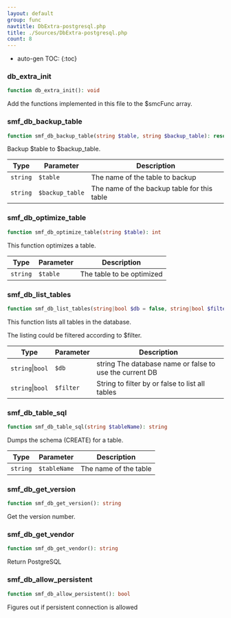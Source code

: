 ```yaml
---
layout: default
group: func
navtitle: DbExtra-postgresql.php
title: ./Sources/DbExtra-postgresql.php
count: 8
---
```

* auto-gen TOC:
{:toc}
### db_extra_init

```php
function db_extra_init(): void
```
Add the functions implemented in this file to the $smcFunc array.



### smf_db_backup_table

```php
function smf_db_backup_table(string $table, string $backup_table): resource
```
Backup $table to $backup_table.



Type|Parameter|Description
---|---|---
`string`|`$table`|The name of the table to backup
`string`|`$backup_table`|The name of the backup table for this table

### smf_db_optimize_table

```php
function smf_db_optimize_table(string $table): int
```
This function optimizes a table.



Type|Parameter|Description
---|---|---
`string`|`$table`|The table to be optimized

### smf_db_list_tables

```php
function smf_db_list_tables(string|bool $db = false, string|bool $filter = false): array
```
This function lists all tables in the database.

The listing could be filtered according to $filter.

Type|Parameter|Description
---|---|---
`string`&#124;`bool`|`$db`|string The database name or false to use the current DB
`string`&#124;`bool`|`$filter`|String to filter by or false to list all tables

### smf_db_table_sql

```php
function smf_db_table_sql(string $tableName): string
```
Dumps the schema (CREATE) for a table.



Type|Parameter|Description
---|---|---
`string`|`$tableName`|The name of the table

### smf_db_get_version

```php
function smf_db_get_version(): string
```
Get the version number.



### smf_db_get_vendor

```php
function smf_db_get_vendor(): string
```
Return PostgreSQL



### smf_db_allow_persistent

```php
function smf_db_allow_persistent(): bool
```
Figures out if persistent connection is allowed



